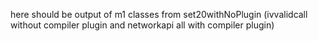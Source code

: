 here should be output of m1 classes from set20withNoPlugin  (ivvalidcall without compiler plugin and networkapi all with compiler plugin)